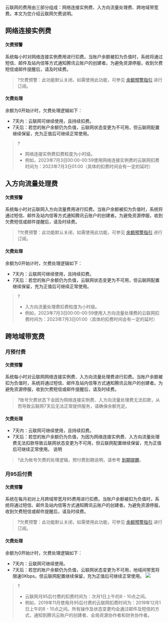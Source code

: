 ﻿云联网的费用由三部分组成：网络连接实例费、入方向流量处理费、跨地域带宽费。本文为您介绍云联网欠费说明。


## 网络连接实例费
#### 欠费预警
系统每小时对网络连接实例费用进行扣费。当账户余额被扣为负值时，系统将通过短信、邮件及站内信等方式通知腾讯云账户的创建者。为避免资源停服，收到欠费短信或邮件提醒后，请及时续费。
>?欠费预警：此功能默认关闭，如需使用此功能，可参见 [余额预警指引](https://cloud.tencent.com/document/product/555/9942)  进行订阅。
>

#### 欠费处理
余额为0开始计时，欠费处理逻辑如下：
 - 7天内：云联网可继续使用，且持续扣费。
 - 7天后：若您的账户余额仍为负值，云联网状态变更为不可用，但云联网配置继续保留，充为正值后可继续正常使用。
>?
>- 网络连接实例费扣费粒度为小时级。
>- 例如，2023年7月3日00:00-00:59使用网络连接实例费的云联网扣费时间为：2023年7月3日01:00（具体的扣费时间会有一定的延时）
>


## 入方向流量处理费
#### 欠费预警
系统每小时对云联网入方向流量费用进行扣费。当账户余额被扣为负值时，系统将通过短信、邮件及站内信等方式通知腾讯云账户的创建者。为避免资源停服，收到欠费短信或邮件提醒后，请及时续费。
>?欠费预警：此功能默认关闭，如需使用此功能，可参见 [余额预警指引](https://cloud.tencent.com/document/product/555/9942)  进行订阅。
>

#### 欠费处理
余额为0开始计时，欠费处理逻辑如下：
 - 7天内：云联网可继续使用，且持续扣费。
 - 7天后：若您的账户余额仍为负值，云联网状态变更为不可用，但云联网配置继续保留，充为正值后可继续正常使用。

>?
>- 入方向流量处理费扣费粒度为小时级。
>- 例如，2023年7月3日00:00-00:59使用入方向流量处理费的云联网扣费时间为：2023年7月3日01:00（具体的扣费时间会有一定的延时）
>

## 跨地域带宽费
### 月预付费
#### 欠费预警
系统每小时对云联网网络连接实例费、入方向流量处理费进行扣费。当账户余额被扣为负值时，系统将通过短信、邮件及站内信等方式通知腾讯云账户的创建者。为避免资源停服，收到欠费短信或邮件提醒后，请及时续费。
>?账号欠费状态下会因为网络连接实例费、入方向流量处理费无法扣款，从而导致云联网7天后无法正常提供服务，请确保余额充足。
>


#### 欠费处理
 - 7天内：云联网可继续使用，且持续扣费。
 - 7天后：若您的账户余额仍为负值，为因为网络连接实例费、入方向流量处理费无法扣款导致云联网状态变更为不可用，但云联网配置继续保留，充为正值后可继续正常使用。
说明
>?此为帐号欠费的处理逻辑，预付费到期说明，请参考 [到期提醒](https://cloud.tencent.com/document/product/877/18745)。
>


### 月95后付费
#### 欠费预警
系统在每月初对上月跨域带宽月95费用进行扣费。当账户余额被扣为负值时，系统将通过短信、邮件及站内信等方式通知腾讯云账户的创建者。为避免资源停服，收到欠费短信或邮件提醒后，请及时续费。
>?欠费预警：此功能默认关闭，如需使用此功能，可参见 [余额预警指引](https://cloud.tencent.com/document/product/555/9942)  进行订阅。
>
#### 欠费处理
余额为0开始计时，欠费处理逻辑如下：
 - 7天内：云联网可继续使用。
 - 7天后：若您的账户余额仍为负值，云联网状态变更为不可用，地域间带宽将限速0Kbps，但云联网配置继续保留，充为正值后可继续正常使用。
 ![](https://qcloudimg.tencent-cloud.cn/raw/2b37e628b151c8b890b6668b8d944adb.png)
>?
>- 云联网月95后付费的扣费时间为：次月1日上午的8 - 10点之间。
>- 例如，2019年11月使用月95后付费的云联网扣费时间为：2019年12月1日上午的8 - 10点之间。所有操作及状态变更均会通过邮件及短信的方式，通知到腾讯云账户的创建者、全局资源协作者和财务协作者。
>
